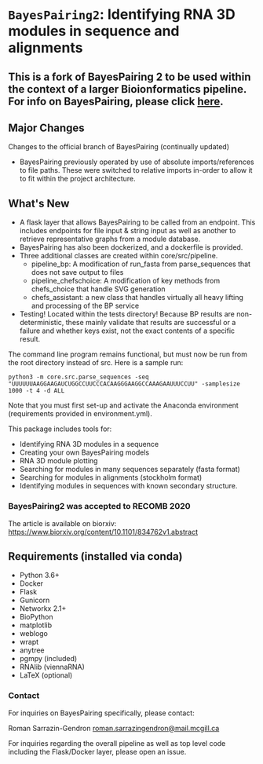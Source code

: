 # `BayesPairing2`: Identifying RNA 3D modules in sequence and alignments 

## This is a fork of BayesPairing 2 to be used within the context of a larger Bioionformatics pipeline. For info on BayesPairing, please click [here](https://jwgitlab.cs.mcgill.ca/sarrazin/rnabayespairing2/).

## Major Changes
Changes to the official branch of BayesPairing (continually updated)

* BayesPairing previously operated by use of absolute imports/references to file paths. These were switched to relative imports in-order to allow it to fit within the project architecture.

## What's New

* A flask layer that allows BayesPairing to be called from an endpoint. This includes endpoints for file input & string input as well as another to retrieve representative graphs from a module database.
* BayesPairing has also been dockerized, and a dockerfile is provided.
* Three additional classes are created within core/src/pipeline.
  * pipeline_bp: A modification of run_fasta from parse_sequences that does not save output to files
  * pipeline_chefschoice: A modification of key methods from chefs_choice that handle SVG generation
  * chefs_assistant: a new class that handles virtually all heavy lifting and processing of the BP service
* Testing! Located within the tests directory! Because BP results are non-deterministic, these mainly validate that results are successful or a failure and whether keys exist, not the exact contents of a specific result.

The command line program remains functional, but must now be run from the root directory instead of src. Here is a sample run: 

`python3 -m core.src.parse_sequences -seq "UUUUUUAAGGAAGAUCUGGCCUUCCCACAAGGGAAGGCCAAAGAAUUUCCUU" -samplesize 1000 -t 4 -d ALL`

Note that you must first set-up and activate the Anaconda environment (requirements provided in environment.yml).

This package includes tools for:

* Identifying RNA 3D modules in a sequence
* Creating your own BayesPairing models
* RNA 3D module plotting 
* Searching for modules in many sequences separately (fasta format)
* Searching for modules in alignments (stockholm format)
* Identifying modules in sequences with known secondary structure.

### BayesPairing2 was accepted to RECOMB 2020

The article is available on biorxiv:
https://www.biorxiv.org/content/10.1101/834762v1.abstract


## Requirements (installed via conda)

* Python 3.6+ 
* Docker
* Flask
* Gunicorn
* Networkx 2.1+
* BioPython
* matplotlib
* weblogo
* wrapt
* anytree
* pgmpy (included)  
* RNAlib (viennaRNA)
* LaTeX (optional)

### Contact

For inquiries on BayesPairing specifically, please contact:

Roman Sarrazin-Gendron
roman.sarrazingendron@mail.mcgill.ca

For inquiries regarding the overall pipeline as well as top level code including the Flask/Docker layer, please open an issue.
